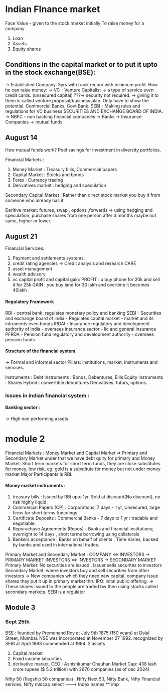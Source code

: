 # Indian FInance market 

Face Value - given to the stock market initially 
To raise money for a company
1. Loan 
2. Assets
3. Equity shares
## Conditions in the capital market or to put it upto in the stock exchange(BSE):
  ->  Established Company. 3yrs with track record with minimum profit.
How he can raise money: 
-> VC - Venture Capitalist -> a type of service even credit cards. (unsecured capital) ???-> security not required. -> giving it to them is called venture proposal/business plan. Only have to show the potential. 
Commercial Banks, Govt Bank.
SEBI - Making rules and regulations for VC business SECURITIES AND EXCHANGE BOARD OF INDIA. 
-> NBFC - non backing financial companies 
-> Banks
-> Insurance Companies
-> mutual funds
## August 14
How mutual funds work?
    Pool savings for investment in diversity portfolios.   

  Financial Markets :
  1. Money Market : Treasury bills, Commercial papers
  2. Capital Market : Stocks and bonds
  3. Forex : Currency trading
  4. Derivatives market : hedging and speculation

Secondary Capital Market : Rather than direct stock market you buy it from someone who already has it 

Deritive market: futures, swap , options ,forwards -> using hedging and speculation, purchase shares from one person after 3 months maybe not same, higher or lower. 
## August 21 
Financial Services:
 1. Payment and settlements systems.
 2. credit rating agencies -> Credit analysis and research CARE 
 3. asset management
 4. wealth advisory
 5. vc
capital profit and capital gain:
PROFIT : u buy phone for 20k and sell it for 25k
GAIN : you buy land for 30 lakh and overtime it becomes 40lakh

#### Regulatory Framework
  RBI - central bank; regulates monetary policy and banking 
  SEBI - Securities and exchange board of india - Regulates capital market - market and its intruments even bonds 
  IRDAI - Insurance regulatory and development authority of india - oversees insurance sector - lic and general insurance 
  PFRDA - Pension fund regulatory and development authority - oversees pension funds

#### Structure of the financial system. 
-> Formal and informal sector 
Pillars: institutions, market, instruments and services. 

Instruments :
Debt instruments : Bonds, Debentures, Bills
Equity instruments : Shares
Hybrid : convertible debuntures 
Derivatives: futurs, options. 

  ### Issues in indian financial system :
  #### Banking sector :
   -> High non performing assets 

# module 2
Financial Markets : Money Market and Capital Market => Primary and Secondary Market under that we have debt quity for primary and 
Money Market: Short term markets for short term funds, they are close substitutes for money, low risk, eg: gold is a substitute for money but not under money market 
Major Participants is RBI. 

#### Money market instruments : 
1. treasury bills : Issued by RBi upto 1yr. Sold at discount(No discount), no risk highly liquid. 
2. Commercial Papers (CP) : Corporations, 7 days - 1 yr, Unsecured, large firms for short terms funcdings.
3. Certificate Deposits : Commercial Banks - 7 days to 1 yr : tradable and negotiable.
4. Repurachase Agreements (Repos) - Banks and financial institutions; overnight to 14 days , short terms borrowing using collaterals
5. Bankers acceptance : Banks on behalf of clients , Time Varies, backed by banks and used in international trades. 

Primary Market and Secondary Market :
COMPANY <=> INVESTORS    -> PRIMARY MARKET
INVESTORS <=> INVESTORS   -> SECONDARY MARKET 
Primary Market: No securities are issued . Issuer sells securites to investors 
Secondary Market: where investors buy and sell securities from other investors
-> New companies which they need new capital, company issue shares they put it up in primary market thru IPO: inital public offering.
-> These shares issued to the people are traded bw then using stocks called secondary markets.
SEBI is a regulator 

## Module 3
### Sept 25th
BSE : founded by Premchand Roy at July 9th 1875 (150 years) at Dalal Street, Mumbai.
NSE was incorporated at November 27 1992. recognized by SEBI at April 1993 commended at 1994. 
2 assets 
 1. Capital market
 2. Fixed income securities
 3. derivative market. 
CEO : Ashishkumar Chauhan
Market Cap: 438 lakh crore rupees ($ 5.2 trillion) with 2670 companies (as of dec 2024)

Nifty 50 (flagship 50 companies) , Nifty Next 50, Nifty Bank, Nifty Financial serivies, Nifty midcap select ---> Index names ** imp


